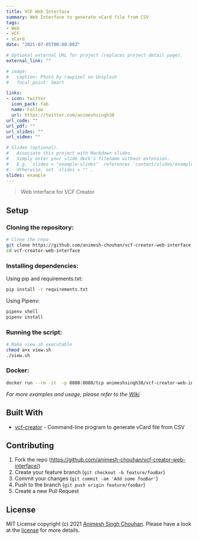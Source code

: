 ```yaml
---
title: VCF Web Interface
summary: Web Interface to generate vCard file from CSV
tags:
- Web
- VCF
- vCard
date: "2021-07-05T00:00:00Z"

# Optional external URL for project (replaces project detail page).
external_link: ""

# image:
#   caption: Photo by rawpixel on Unsplash
#   focal_point: Smart

links:
- icon: twitter
  icon_pack: fab
  name: Follow
  url: https://twitter.com/animeshsingh38
url_code: ""
url_pdf: ""
url_slides: ""
url_video: ""

# Slides (optional).
#   Associate this project with Markdown slides.
#   Simply enter your slide deck's filename without extension.
#   E.g. `slides = "example-slides"` references `content/slides/example-slides.md`.
#   Otherwise, set `slides = ""`.
slides: example
---
```


> Web interface for VCF Creator

## Setup

### Cloning the repository:

```sh
# Clone the repo
git clone https://github.com/animesh-chouhan/vcf-creator-web-interface.git
cd vcf-creator-web-interface
```

### Installing dependencies:

Using pip and requirements.txt:

```sh
pip install -r requirements.txt
```

Using Pipenv:

```sh
pipenv shell
pipenv install
```

### Running the script:

```sh
# Make view.sh executable
chmod a+x view.sh
./view.sh
```

### Docker:

```sh
docker run --rm -it  -p 8080:8080/tcp animeshsingh38/vcf-creator-web-interface
```

_For more examples and usage, please refer to the [Wiki][wiki]._

## Built With

* [vcf-creator](https://github.com/animesh-chouhan/vcf-creator) - Command-line program to generate vCard file from CSV

## Contributing

1. Fork the repo (<https://github.com/animesh-chouhan/vcf-creator-web-interface/>)
2. Create your feature branch (`git checkout -b feature/fooBar`)
3. Commit your changes (`git commit -am 'Add some fooBar'`)
4. Push to the branch (`git push origin feature/fooBar`)
5. Create a new Pull Request

<!-- Markdown link & img dfn's -->
[license]: https://img.shields.io/github/license/animesh-chouhan/vcf-creator-web-interface
[wiki]: https://github.com/animesh-chouhan/vcf-creator-web-interface/wiki

## License
MIT License
copyright (c) 2021 [Animesh Singh Chouhan](https://github.com/animesh-chouhan). Please have a look at the [license](LICENSE) for more details.